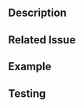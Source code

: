 <!-- 
Maintainers: This issue template comes from https://github.com/getwilds/.github
You're encouraged to add your own that's optimized for your repo 

Is this a PR to main branch (or whatever the default branch is called)?
- Code can only be added to main via PR
- A project lead has to approve a PR to main
-->

<!--- Provide a general summary of your changes in the Title above -->

## Description
<!-- Describe your changes -->

## Related Issue
<!-- If this closes an issue make sure include e.g., "fix #4"
or similar - or if just relates to an issue make sure to mention
it like "#4" -->

## Example
<!-- If introducing a new feature or changing behavior of existing
methods/functions, include a brief example if possible -->

## Testing
<!-- If the repo has tests, mention if you ran them and whether
they passed or not. Include screenshots if appropriate. In some
repos GitHub Actions will run tests and you will see those results
below -->
